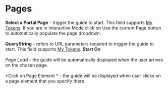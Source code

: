 # Pages

**Select a Portal Page** - trigger the guide to start. This field supports [My Tokens](http://www.dnnsharp.com/dnn/modules/my-custom-tokens).
If you are in Interactive Mode click on Use the current Page button to automatically populate the page dropdown. 
<br/>
<br/>
**QueryString** - refers to URL parameters required to trigger the guide to start. This field supports [My Tokens](http://www.dnnsharp.com/dnn/modules/my-custom-tokens).
**Start On**
<br/>
<br/>
*Page Load* - the guide will be automatically displayed when the user arrives on the chosen page.
<br/>
<br/>
*Click on Page Element *  - the guide will be displayed when user clicks on a page element that you specify there.
<br/>
<br/>